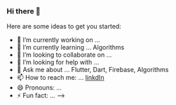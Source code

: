 ### Hi there 👋


Here are some ideas to get you started:

- 🔭 I’m currently working on ... 
- 🌱 I’m currently learning ... Algorithms 
- 👯 I’m looking to collaborate on ... 
- 🤔 I’m looking for help with ...
- 💬 Ask me about ... Flutter, Dart, Firebase, Algorithms  
- 📫 How to reach me: ... [linkdIn](www.linkedin.com/in/ajith-m-doodlebug)
- 😄 Pronouns: ...
- ⚡ Fun fact: ... 
-->
